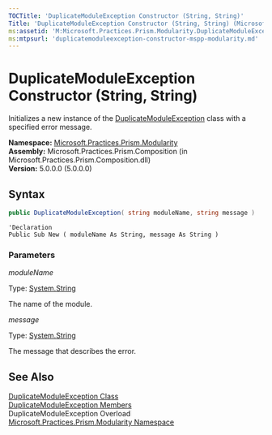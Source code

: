 ```yaml
---
TOCTitle: 'DuplicateModuleException Constructor (String, String)'
Title: 'DuplicateModuleException Constructor (String, String) (Microsoft.Practices.Prism.Modularity)'
ms:assetid: 'M:Microsoft.Practices.Prism.Modularity.DuplicateModuleException.\#ctor(System.String,System.String)'
ms:mtpsurl: 'duplicatemoduleexception-constructor-mspp-modularity.md'
---
```



# DuplicateModuleException Constructor (String, String)

Initializes a new instance of the [DuplicateModuleException](/patterns-practices/reference/duplicatemoduleexception-class-mspp-modularity) class with a specified error message.

**Namespace:** [Microsoft.Practices.Prism.Modularity](/patterns-practices/reference/mspp-modularity-namespace)  
**Assembly:** Microsoft.Practices.Prism.Composition (in Microsoft.Practices.Prism.Composition.dll)  
**Version:** 5.0.0.0 (5.0.0.0)

## Syntax

```C#
public DuplicateModuleException( string moduleName, string message )
```

```VB
'Declaration
Public Sub New ( moduleName As String, message As String )
```

### Parameters

*moduleName*

Type: [System.String](http://msdn.microsoft.com/en-us/library/s1wwdcbf)

The name of the module.

*message*

Type: [System.String](http://msdn.microsoft.com/en-us/library/s1wwdcbf)

The message that describes the error.

## See Also

[DuplicateModuleException Class](/patterns-practices/reference/duplicatemoduleexception-class-mspp-modularity)  
[DuplicateModuleException Members](/patterns-practices/reference/duplicatemoduleexception-members-mspp-modularity)  
DuplicateModuleException Overload  
[Microsoft.Practices.Prism.Modularity Namespace](/patterns-practices/reference/mspp-modularity-namespace)  
